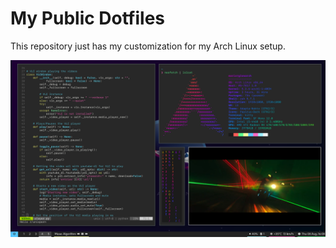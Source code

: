 # My Public Dotfiles
This repository just has my customization for my Arch Linux setup.

![screenshot](screenshot.png)
